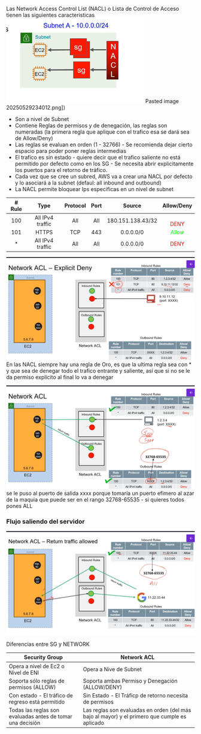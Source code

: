 Las Network Access Control List (NACL) o Lista de Control de Acceso tienen las siguientes caracteristicas
![01_NACL](../Images/04_NACL_01.png)
Pasted image 20250529234012.png])
- Son a nivel de Subnet
- Contiene Reglas de permisos y de denegación, las reglas son numeradas (la primera regla que aplique con el trafico esa se dará sea de Allow/Deny)
- Las reglas se evaluan en orden (1 - 32766) - Se recomienda dejar cierto espacio para poder poner reglas intermedias
- El trafico es sin estado - quiere decir que el trafico saliente no está permitido por defecto como en los SG - Se necesita abrir explicitamente los puertos para el retorno de tráfico.
- Cada vez que se cree un subred, AWS va a crear una NACL por defecto y lo asociará a la subnet (defaul: all inbound and outbound)
- La NACL permite bloquear Ips especificas en un nivel de subnet

| # Rule |       Type       | Protocol | Port |      Source       |                    Allow/Deny                     |
| :----: | :--------------: | :------: | :--: | :---------------: | :-----------------------------------------------: |
|  100   | All IPv4 traffic |   All    | All  | 180.151.138.43/32 | <br><span style="color:#FF0000"> DENY </span><br> |
|  101   |      HTTPS       |   TCP    | 443  |     0.0.0.0/0     |    <span style="color:#00FF00"> Allow </span>     |
|   *    | All IPv4 traffic |   All    | All  |     0.0.0.0/0     |     <span style="color:#FF0000"> DENY </span>     |


![04_NACL](../Images/04_NACL_04.png)
En las NACL siempre hay una regla de Oro, es que la ultima regla sea con * y que sea de denegar todo el trafico entrante y saliente, así que si no se le da permiso explícito al final lo va a denegar

![03_NACL](../Images/04_NACL_03.png)
se le puso al puerto de salida xxxx porque tomaría un puerto efimero al azar de la maquia que puede ser en el rango 32768-65535 - si quieres todos pones ALL


### Flujo saliendo del servidor

![05_NACL](../Images/04_NACL_05.png)


Diferencias entre SG y NETWORK


| Security Group                                             | Network ACL                                                                                   |
| ---------------------------------------------------------- | --------------------------------------------------------------------------------------------- |
| Opera a nivel de Ec2 o Nivel de ENI                        | Opera a Nive de Subnet                                                                        |
| Soporta sólo reglas de permisos (ALLOW)                    | Soporta ambas Permiso y Denegación (ALLOW/DENY)                                               |
| Con estado - El tráfico de regreso está permitido          | Sin Estado - El Tráficp de retorno necesita de permisos                                       |
| Todas las reglas son evaluadas antes de tomar una decisión | Las reglas son evaluadas en orden (del más bajo al mayor) y el primero que cumple es aplicado |
